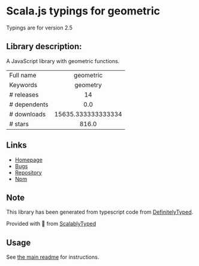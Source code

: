 
# Scala.js typings for geometric

Typings are for version 2.5

## Library description:
A JavaScript library with geometric functions.

|                    |                 |
| ------------------ | :-------------: |
| Full name          | geometric |
| Keywords           | geometry |
| # releases         | 14 |
| # dependents       | 0.0 |
| # downloads        | 15635.333333333334 |
| # stars            | 816.0 |

## Links
- [Homepage](https://github.com/HarryStevens/geometric#readme)
- [Bugs](https://github.com/HarryStevens/geometric/issues)
- [Repository](https://github.com/HarryStevens/geometric)
- [Npm](https://www.npmjs.com/package/geometric)
    


## Note
This library has been generated from typescript code from [DefinitelyTyped](https://definitelytyped.org).

Provided with :purple_heart: from [ScalablyTyped](https://github.com/oyvindberg/ScalablyTyped)

## Usage
See [the main readme](../../readme.md) for instructions.


